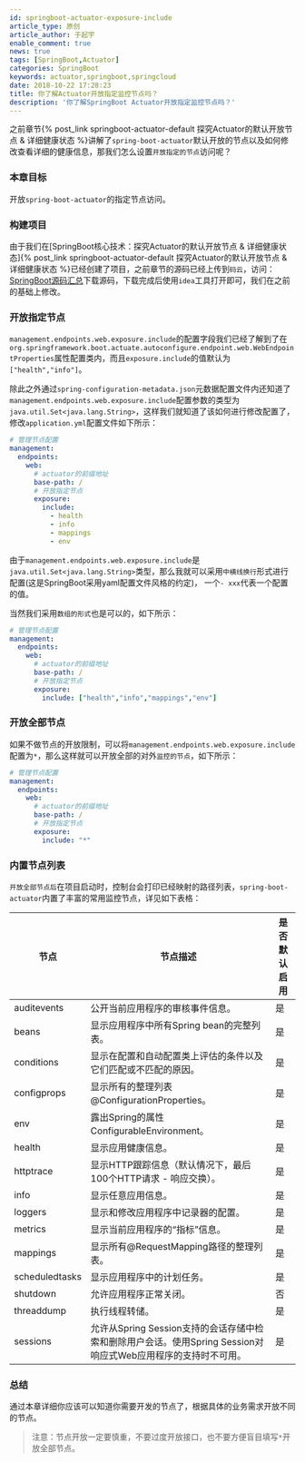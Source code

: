 ```yaml
---
id: springboot-actuator-exposure-include
article_type: 原创
article_author: 于起宇
enable_comment: true
news: true
tags: [SpringBoot,Actuator]
categories: SpringBoot
keywords: actuator,springboot,springcloud
date: 2018-10-22 17:28:23
title: 你了解Actuator开放指定监控节点吗？
description: '你了解SpringBoot Actuator开放指定监控节点吗？'
---
```

之前章节{% post_link springboot-actuator-default 探究Actuator的默认开放节点 & 详细健康状态 %}讲解了`spring-boot-actuator`默认开放的节点以及如何修改查看详细的健康信息，那我们怎么设置`开放指定的节点`访问呢？
<!--more-->
### 本章目标
开放`spring-boot-actuator`的指定节点访问。
### 构建项目
由于我们在[SpringBoot核心技术：探究Actuator的默认开放节点 & 详细健康状态]{% post_link springboot-actuator-default 探究Actuator的默认开放节点 & 详细健康状态 %}已经创建了项目，之前章节的源码已经上传到`码云`，访问：[SpringBoot源码汇总](https://gitee.com/hengboy/spring-boot-chapter)下载源码，下载完成后使用`idea`工具打开即可，我们在之前的基础上修改。

### 开放指定节点
`management.endpoints.web.exposure.include`的配置字段我们已经了解到了在`org.springframework.boot.actuate.autoconfigure.endpoint.web.WebEndpointProperties`属性配置类内，而且`exposure.include`的值默认为`["health","info"]`。

除此之外通过`spring-configuration-metadata.json`元数据配置文件内还知道了`management.endpoints.web.exposure.include`配置参数的类型为`java.util.Set<java.lang.String>`，这样我们就知道了该如何进行修改配置了，修改`application.yml`配置文件如下所示：
```yaml
# 管理节点配置
management:
  endpoints:
    web:
      # actuator的前缀地址
      base-path: /
      # 开放指定节点
      exposure:
        include:
          - health
          - info
          - mappings
          - env
```
由于`management.endpoints.web.exposure.include`是`java.util.Set<java.lang.String>`类型，那么我就可以采用`中横线换行`形式进行配置(这是SpringBoot采用yaml配置文件风格的约定)，
一个`- xxx`代表一个配置的值。

当然我们采用`数组的形式`也是可以的，如下所示：
```yaml
# 管理节点配置
management:
  endpoints:
    web:
      # actuator的前缀地址
      base-path: /
      # 开放指定节点
      exposure:
        include: ["health","info","mappings","env"]
```

### 开放全部节点
如果不做节点的开放限制，可以将`management.endpoints.web.exposure.include`配置为`*`，那么这样就可以开放全部的对外`监控的节点`，如下所示：
```yaml
# 管理节点配置
management:
  endpoints:
    web:
      # actuator的前缀地址
      base-path: /
      # 开放指定节点
      exposure:
        include: "*"
```
### 内置节点列表
`开放全部节点后`在项目启动时，控制台会打印已经映射的路径列表，`spring-boot-actuator`内置了丰富的常用监控节点，详见如下表格：

|节点|节点描述|是否默认启用|
|---|---|---|
|auditevents|公开当前应用程序的审核事件信息。|是|
|beans|显示应用程序中所有Spring bean的完整列表。|是|
|conditions|显示在配置和自动配置类上评估的条件以及它们匹配或不匹配的原因。|是|
|configprops|显示所有的整理列表@ConfigurationProperties。|是|
|env|露出Spring的属性ConfigurableEnvironment。|是|
|health|显示应用健康信息。|是|
|httptrace|显示HTTP跟踪信息（默认情况下，最后100个HTTP请求 - 响应交换）。|是|
|info|显示任意应用信息。|是|
|loggers|显示和修改应用程序中记录器的配置。|是|
|metrics|显示当前应用程序的“指标”信息。|是|
|mappings|显示所有@RequestMapping路径的整理列表。|是|
|scheduledtasks|显示应用程序中的计划任务。|是|
|shutdown|允许应用程序正常关闭。|否|
|threaddump|执行线程转储。|是|
|sessions|允许从Spring Session支持的会话存储中检索和删除用户会话。使用Spring Session对响应式Web应用程序的支持时不可用。|是|

### 总结
通过本章详细你应该可以知道你需要开发的节点了，根据具体的业务需求开放不同的节点。

> 注意：节点开放一定要慎重，不要过度开放接口，也不要方便盲目填写`*`开放全部节点。